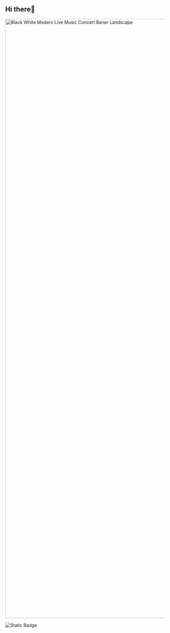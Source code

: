 ## Hi there👋

<!--
**GarridoRojas/GarridoRojas** is a ✨ _special_ ✨ repository because its `README.md` (this file) appears on your GitHub profile.

Here are some ideas to get you started:

- 🔭 I’m currently working on ...
- 🌱 I’m currently learning ...
- 👯 I’m looking to collaborate on ...
- 🤔 I’m looking for help with ...
- 💬 Ask me about ...
- 📫 How to reach me: ...
- 😄 Pronouns: ...
- ⚡ Fun fact: ...
--><img width="3780" height="1890" alt="Black White Modern Live Music Concert Baner Landscape" src="https://github.com/user-attachments/assets/a250bc43-e33a-4742-b6de-0224f07d3e52" />
![Static Badge](https://img.shields.io/badge/Linkedin-blue?style=for-the-badge&logo=logo&labelColor=grey&link=https%3A%2F%2Fwww.linkedin.com%2Fin%2Famairani-garrido-rojas27%2F)
